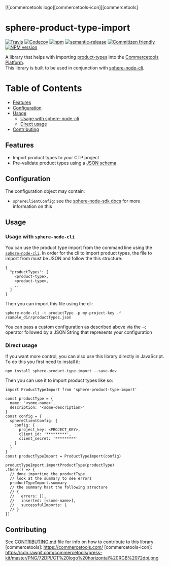 [![commercetools logo][commercetools-icon]][commercetools]
# sphere-product-type-import

[![Travis][travis-badge]][travis-url]
[![Codecov][codecov-badge]][codecov-url]
[![npm][npm-lic-badge]][npm-lic-url]
[![semantic-release][semantic-release-badge]][semantic-release-url]
[![Commitizen friendly][commitizen-badge]][commitizen-url]
[![NPM version][npm-image]][npm-url]

A library that helps with importing [product-types](http://dev.commercetools.com/http-api-projects-productTypes.html) into the [Commercetools Platform](http://www.commercetools.com/).  
This library is built to be used in conjunction with [sphere-node-cli](https://github.com/sphereio/sphere-node-cli).

Table of Contents
=================
  * [Features](#features)
  * [Configuration](#configuration)
  * [Usage](#usage)
    * [Usage with sphere-node-cli](#usage-with-sphere-node-cli)
    * [Direct usage](#direct-usage)
  * [Contributing](#contributing)

## Features
- Import product types to your CTP project
- Pre-validate product types using a [JSON schema](https://github.com/sphereio/sphere-product-type-import/blob/master/src/product-type-import.js#L7)

## Configuration
The configuration object may contain:
- `sphereClientConfig`: see the [sphere-node-sdk docs](http://sphereio.github.io/sphere-node-sdk/) for more information on this

## Usage

### Usage with `sphere-node-cli`

You can use the product type import from the command line using the [`sphere-node-cli`](https://github.com/sphereio/sphere-node-cli).
In order for the cli to import product types, the file to import from must be JSON and follow the this structure:
```
{
  "productTypes": [
    <product-type>,
    <product-type>,
    ...
  ]
}
```
Then you can import this file using the cli:
```
sphere-node-cli -t productType -p my-project-key -f /sample_dir/productTypes.json
```
You can pass a custom configuration as described above via the `-c` operator followed by a JSON String that represents your configuration

### Direct usage

If you want more control, you can also use this library directly in JavaScript. To do this you first need to install it:
```
npm install sphere-product-type-import --save-dev
```
Then you can use it to import product types like so:
```
import ProductTypeImport from 'sphere-product-type-import'

const productType = {
  name: '<some-name>',
  description: '<some-description>'
}
const config = {
  sphereClientConfig: {
    config: {
      project_key: <PROJECT_KEY>,
      client_id: '*********',
      client_secret: '*********'
    }
  }
}
const productTypeImport = ProductTypeImport(config)

productTypeImport.importProductType(productType)
.then(() => {
  // done importing the productType
  // look at the summary to see errors
  productTypeImport.summary
  // the summary hast the following structure
  // {
  //   errors: [],
  //   inserted: [<some-name>],
  //   successfulImports: 1
  // }
})
```
## Contributing
  See [CONTRIBUTING.md](CONTRIBUTING.md) file for info on how to contribute to this library
[commercetools]: https://commercetools.com/
[commercetools-icon]: https://cdn.rawgit.com/commercetools/press-kit/master/PNG/72DPI/CT%20logo%20horizontal%20RGB%2072dpi.png

[travis-badge]: https://img.shields.io/travis/sphereio/sphere-product-type-import.svg?style=flat-square
[travis-url]: https://travis-ci.org/sphereio/sphere-product-type-import

[codecov-badge]: https://img.shields.io/codecov/c/github/sphereio/sphere-product-type-import.svg?style=flat-square
[codecov-url]: https://codecov.io/github/sphereio/sphere-product-type-import

[npm-lic-badge]: https://img.shields.io/npm/l/sphere-product-type-import.svg?style=flat-square
[npm-lic-url]: http://spdx.org/licenses/MIT

[semantic-release-badge]: https://img.shields.io/badge/%20%20%F0%9F%93%A6%F0%9F%9A%80-semantic--release-e10079.svg?style=flat-square
[semantic-release-url]: https://github.com/semantic-release/semantic-release

[commitizen-badge]: https://img.shields.io/badge/commitizen-friendly-brightgreen.svg?style=flat-square
[commitizen-url]: http://commitizen.github.io/cz-cli/

[npm-url]: https://npmjs.org/package/sphere-product-type-import
[npm-image]: http://img.shields.io/npm/v/sphere-product-type-import.svg?style=flat-square
[npm-downloads-image]: https://img.shields.io/npm/dt/sphere-product-type-import.svg?style=flat-square
